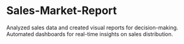 # Sales-Market-Report
Analyzed sales data and created visual reports for decision-making.  Automated dashboards for real-time insights on sales distribution.
